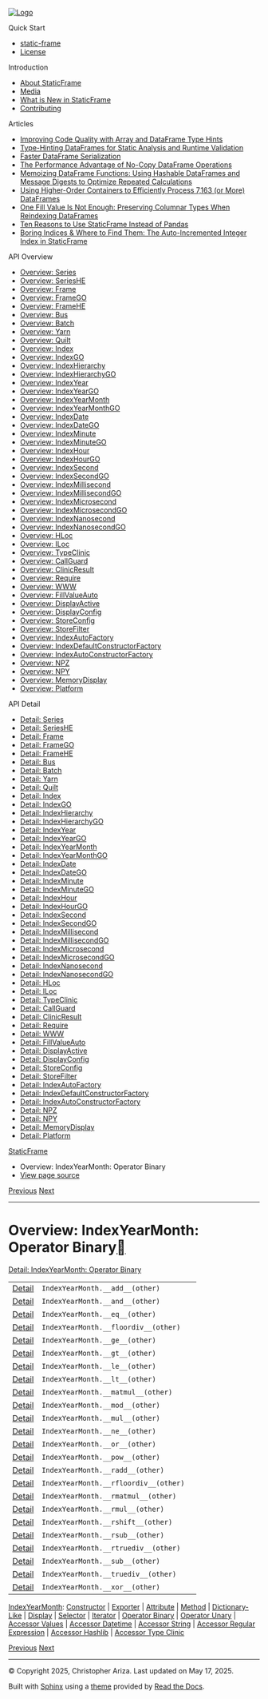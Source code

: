 [![Logo](../_static/sf-logo-web_icon-small.png)](../index.md)

Quick Start

* [static-frame](../readme.md)
* [License](../license.md)

Introduction

* [About StaticFrame](../intro.md)
* [Media](../intro.md#media)
* [What is New in StaticFrame](../new.md)
* [Contributing](../contributing.md)

Articles

* [Improving Code Quality with Array and DataFrame Type Hints](../articles/guard.md)
* [Type-Hinting DataFrames for Static Analysis and Runtime Validation](../articles/ftyping.md)
* [Faster DataFrame Serialization](../articles/serialize.md)
* [The Performance Advantage of No-Copy DataFrame Operations](../articles/no_copy.md)
* [Memoizing DataFrame Functions: Using Hashable DataFrames and Message Digests to Optimize Repeated Calculations](../articles/hash.md)
* [Using Higher-Order Containers to Efficiently Process 7,163 (or More) DataFrames](../articles/uhoc.md)
* [One Fill Value Is Not Enough: Preserving Columnar Types When Reindexing DataFrames](../articles/fill_value.md)
* [Ten Reasons to Use StaticFrame Instead of Pandas](../articles/upgrade.md)
* [Boring Indices & Where to Find Them: The Auto-Incremented Integer Index in StaticFrame](../articles/aiii.md)

API Overview

* [Overview: Series](series.md)
* [Overview: SeriesHE](series_he.md)
* [Overview: Frame](frame.md)
* [Overview: FrameGO](frame_go.md)
* [Overview: FrameHE](frame_he.md)
* [Overview: Bus](bus.md)
* [Overview: Batch](batch.md)
* [Overview: Yarn](yarn.md)
* [Overview: Quilt](quilt.md)
* [Overview: Index](index.md)
* [Overview: IndexGO](index_go.md)
* [Overview: IndexHierarchy](index_hierarchy.md)
* [Overview: IndexHierarchyGO](index_hierarchy_go.md)
* [Overview: IndexYear](index_year.md)
* [Overview: IndexYearGO](index_year_go.md)
* [Overview: IndexYearMonth](index_year_month.md)
* [Overview: IndexYearMonthGO](index_year_month_go.md)
* [Overview: IndexDate](index_date.md)
* [Overview: IndexDateGO](index_date_go.md)
* [Overview: IndexMinute](index_minute.md)
* [Overview: IndexMinuteGO](index_minute_go.md)
* [Overview: IndexHour](index_hour.md)
* [Overview: IndexHourGO](index_hour_go.md)
* [Overview: IndexSecond](index_second.md)
* [Overview: IndexSecondGO](index_second_go.md)
* [Overview: IndexMillisecond](index_millisecond.md)
* [Overview: IndexMillisecondGO](index_millisecond_go.md)
* [Overview: IndexMicrosecond](index_microsecond.md)
* [Overview: IndexMicrosecondGO](index_microsecond_go.md)
* [Overview: IndexNanosecond](index_nanosecond.md)
* [Overview: IndexNanosecondGO](index_nanosecond_go.md)
* [Overview: HLoc](hloc.md)
* [Overview: ILoc](iloc.md)
* [Overview: TypeClinic](type_clinic.md)
* [Overview: CallGuard](call_guard.md)
* [Overview: ClinicResult](clinic_result.md)
* [Overview: Require](require.md)
* [Overview: WWW](www.md)
* [Overview: FillValueAuto](fill_value_auto.md)
* [Overview: DisplayActive](display_active.md)
* [Overview: DisplayConfig](display_config.md)
* [Overview: StoreConfig](store_config.md)
* [Overview: StoreFilter](store_filter.md)
* [Overview: IndexAutoFactory](index_auto_factory.md)
* [Overview: IndexDefaultConstructorFactory](index_default_constructor_factory.md)
* [Overview: IndexAutoConstructorFactory](index_auto_constructor_factory.md)
* [Overview: NPZ](npz.md)
* [Overview: NPY](npy.md)
* [Overview: MemoryDisplay](memory_display.md)
* [Overview: Platform](platform.md)

API Detail

* [Detail: Series](../api_detail/series.md)
* [Detail: SeriesHE](../api_detail/series_he.md)
* [Detail: Frame](../api_detail/frame.md)
* [Detail: FrameGO](../api_detail/frame_go.md)
* [Detail: FrameHE](../api_detail/frame_he.md)
* [Detail: Bus](../api_detail/bus.md)
* [Detail: Batch](../api_detail/batch.md)
* [Detail: Yarn](../api_detail/yarn.md)
* [Detail: Quilt](../api_detail/quilt.md)
* [Detail: Index](../api_detail/index.md)
* [Detail: IndexGO](../api_detail/index_go.md)
* [Detail: IndexHierarchy](../api_detail/index_hierarchy.md)
* [Detail: IndexHierarchyGO](../api_detail/index_hierarchy_go.md)
* [Detail: IndexYear](../api_detail/index_year.md)
* [Detail: IndexYearGO](../api_detail/index_year_go.md)
* [Detail: IndexYearMonth](../api_detail/index_year_month.md)
* [Detail: IndexYearMonthGO](../api_detail/index_year_month_go.md)
* [Detail: IndexDate](../api_detail/index_date.md)
* [Detail: IndexDateGO](../api_detail/index_date_go.md)
* [Detail: IndexMinute](../api_detail/index_minute.md)
* [Detail: IndexMinuteGO](../api_detail/index_minute_go.md)
* [Detail: IndexHour](../api_detail/index_hour.md)
* [Detail: IndexHourGO](../api_detail/index_hour_go.md)
* [Detail: IndexSecond](../api_detail/index_second.md)
* [Detail: IndexSecondGO](../api_detail/index_second_go.md)
* [Detail: IndexMillisecond](../api_detail/index_millisecond.md)
* [Detail: IndexMillisecondGO](../api_detail/index_millisecond_go.md)
* [Detail: IndexMicrosecond](../api_detail/index_microsecond.md)
* [Detail: IndexMicrosecondGO](../api_detail/index_microsecond_go.md)
* [Detail: IndexNanosecond](../api_detail/index_nanosecond.md)
* [Detail: IndexNanosecondGO](../api_detail/index_nanosecond_go.md)
* [Detail: HLoc](../api_detail/hloc.md)
* [Detail: ILoc](../api_detail/iloc.md)
* [Detail: TypeClinic](../api_detail/type_clinic.md)
* [Detail: CallGuard](../api_detail/call_guard.md)
* [Detail: ClinicResult](../api_detail/clinic_result.md)
* [Detail: Require](../api_detail/require.md)
* [Detail: WWW](../api_detail/www.md)
* [Detail: FillValueAuto](../api_detail/fill_value_auto.md)
* [Detail: DisplayActive](../api_detail/display_active.md)
* [Detail: DisplayConfig](../api_detail/display_config.md)
* [Detail: StoreConfig](../api_detail/store_config.md)
* [Detail: StoreFilter](../api_detail/store_filter.md)
* [Detail: IndexAutoFactory](../api_detail/index_auto_factory.md)
* [Detail: IndexDefaultConstructorFactory](../api_detail/index_default_constructor_factory.md)
* [Detail: IndexAutoConstructorFactory](../api_detail/index_auto_constructor_factory.md)
* [Detail: NPZ](../api_detail/npz.md)
* [Detail: NPY](../api_detail/npy.md)
* [Detail: MemoryDisplay](../api_detail/memory_display.md)
* [Detail: Platform](../api_detail/platform.md)

[StaticFrame](../index.md)

* Overview: IndexYearMonth: Operator Binary
* [View page source](../_sources/api_overview/index_year_month-operator_binary.rst.txt)

[Previous](index_year_month-iterator.md "Overview: IndexYearMonth: Iterator")
[Next](index_year_month-operator_unary.md "Overview: IndexYearMonth: Operator Unary")

---

# Overview: IndexYearMonth: Operator Binary[](#overview-indexyearmonth-operator-binary "Link to this heading")

[Detail: IndexYearMonth: Operator Binary](../api_detail/index_year_month-operator_binary.md#api-detail-indexyearmonth-operator-binary)

|  |  |  |
| --- | --- | --- |
| [Detail](../api_detail/index_year_month-operator_binary.md#api-sig-indexyearmonth-add) | `IndexYearMonth.__add__(other)` |  |
| [Detail](../api_detail/index_year_month-operator_binary.md#api-sig-indexyearmonth-and) | `IndexYearMonth.__and__(other)` |  |
| [Detail](../api_detail/index_year_month-operator_binary.md#api-sig-indexyearmonth-eq) | `IndexYearMonth.__eq__(other)` |  |
| [Detail](../api_detail/index_year_month-operator_binary.md#api-sig-indexyearmonth-floordiv) | `IndexYearMonth.__floordiv__(other)` |  |
| [Detail](../api_detail/index_year_month-operator_binary.md#api-sig-indexyearmonth-ge) | `IndexYearMonth.__ge__(other)` |  |
| [Detail](../api_detail/index_year_month-operator_binary.md#api-sig-indexyearmonth-gt) | `IndexYearMonth.__gt__(other)` |  |
| [Detail](../api_detail/index_year_month-operator_binary.md#api-sig-indexyearmonth-le) | `IndexYearMonth.__le__(other)` |  |
| [Detail](../api_detail/index_year_month-operator_binary.md#api-sig-indexyearmonth-lt) | `IndexYearMonth.__lt__(other)` |  |
| [Detail](../api_detail/index_year_month-operator_binary.md#api-sig-indexyearmonth-matmul) | `IndexYearMonth.__matmul__(other)` |  |
| [Detail](../api_detail/index_year_month-operator_binary.md#api-sig-indexyearmonth-mod) | `IndexYearMonth.__mod__(other)` |  |
| [Detail](../api_detail/index_year_month-operator_binary.md#api-sig-indexyearmonth-mul) | `IndexYearMonth.__mul__(other)` |  |
| [Detail](../api_detail/index_year_month-operator_binary.md#api-sig-indexyearmonth-ne) | `IndexYearMonth.__ne__(other)` |  |
| [Detail](../api_detail/index_year_month-operator_binary.md#api-sig-indexyearmonth-or) | `IndexYearMonth.__or__(other)` |  |
| [Detail](../api_detail/index_year_month-operator_binary.md#api-sig-indexyearmonth-pow) | `IndexYearMonth.__pow__(other)` |  |
| [Detail](../api_detail/index_year_month-operator_binary.md#api-sig-indexyearmonth-radd) | `IndexYearMonth.__radd__(other)` |  |
| [Detail](../api_detail/index_year_month-operator_binary.md#api-sig-indexyearmonth-rfloordiv) | `IndexYearMonth.__rfloordiv__(other)` |  |
| [Detail](../api_detail/index_year_month-operator_binary.md#api-sig-indexyearmonth-rmatmul) | `IndexYearMonth.__rmatmul__(other)` |  |
| [Detail](../api_detail/index_year_month-operator_binary.md#api-sig-indexyearmonth-rmul) | `IndexYearMonth.__rmul__(other)` |  |
| [Detail](../api_detail/index_year_month-operator_binary.md#api-sig-indexyearmonth-rshift) | `IndexYearMonth.__rshift__(other)` |  |
| [Detail](../api_detail/index_year_month-operator_binary.md#api-sig-indexyearmonth-rsub) | `IndexYearMonth.__rsub__(other)` |  |
| [Detail](../api_detail/index_year_month-operator_binary.md#api-sig-indexyearmonth-rtruediv) | `IndexYearMonth.__rtruediv__(other)` |  |
| [Detail](../api_detail/index_year_month-operator_binary.md#api-sig-indexyearmonth-sub) | `IndexYearMonth.__sub__(other)` |  |
| [Detail](../api_detail/index_year_month-operator_binary.md#api-sig-indexyearmonth-truediv) | `IndexYearMonth.__truediv__(other)` |  |
| [Detail](../api_detail/index_year_month-operator_binary.md#api-sig-indexyearmonth-xor) | `IndexYearMonth.__xor__(other)` |  |

[IndexYearMonth](index_year_month.md#api-overview-indexyearmonth): [Constructor](index_year_month-constructor.md#api-overview-indexyearmonth-constructor) | [Exporter](index_year_month-exporter.md#api-overview-indexyearmonth-exporter) | [Attribute](index_year_month-attribute.md#api-overview-indexyearmonth-attribute) | [Method](index_year_month-method.md#api-overview-indexyearmonth-method) | [Dictionary-Like](index_year_month-dictionary_like.md#api-overview-indexyearmonth-dictionary-like) | [Display](index_year_month-display.md#api-overview-indexyearmonth-display) | [Selector](index_year_month-selector.md#api-overview-indexyearmonth-selector) | [Iterator](index_year_month-iterator.md#api-overview-indexyearmonth-iterator) | [Operator Binary](#api-overview-indexyearmonth-operator-binary) | [Operator Unary](index_year_month-operator_unary.md#api-overview-indexyearmonth-operator-unary) | [Accessor Values](index_year_month-accessor_values.md#api-overview-indexyearmonth-accessor-values) | [Accessor Datetime](index_year_month-accessor_datetime.md#api-overview-indexyearmonth-accessor-datetime) | [Accessor String](index_year_month-accessor_string.md#api-overview-indexyearmonth-accessor-string) | [Accessor Regular Expression](index_year_month-accessor_regular_expression.md#api-overview-indexyearmonth-accessor-regular-expression) | [Accessor Hashlib](index_year_month-accessor_hashlib.md#api-overview-indexyearmonth-accessor-hashlib) | [Accessor Type Clinic](index_year_month-accessor_type_clinic.md#api-overview-indexyearmonth-accessor-type-clinic)

[Previous](index_year_month-iterator.md "Overview: IndexYearMonth: Iterator")
[Next](index_year_month-operator_unary.md "Overview: IndexYearMonth: Operator Unary")

---

© Copyright 2025, Christopher Ariza.
Last updated on May 17, 2025.

Built with [Sphinx](https://www.sphinx-doc.org/) using a
[theme](https://github.com/readthedocs/sphinx_rtd_theme)
provided by [Read the Docs](https://readthedocs.org).